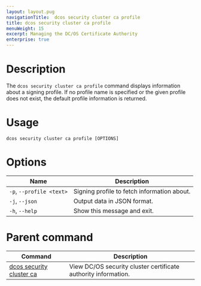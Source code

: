 ```yaml
---
layout: layout.pug
navigationTitle:  dcos security cluster ca profile
title: dcos security cluster ca profile
menuWeight: 15
excerpt: Managing the DC/OS Certificate Authority
enterprise: true
---
```


# Description

The `dcos security cluster ca profile` command displays information about a signing profile. If no profile name is specified or the given profile does not exist, the default profile information is returned.


# Usage

```
dcos security cluster ca profile [OPTIONS]
```

# Options

| Name| Description|
|-------|------------|
| `-p`, `--profile <text>`|  Signing profile to fetch information about.|
| `-j`, `--json` | Output data in JSON format.|
| `-h`, `--help` | Show this message and exit.|


# Parent command

| Command | Description |
|---------|-------------|
| [dcos security cluster ca](/1.12/cli/command-reference/dcos-security/dcos-security-cluster/dcos-security-cluster-ca/) | View DC/OS security cluster certificate authority information. |
